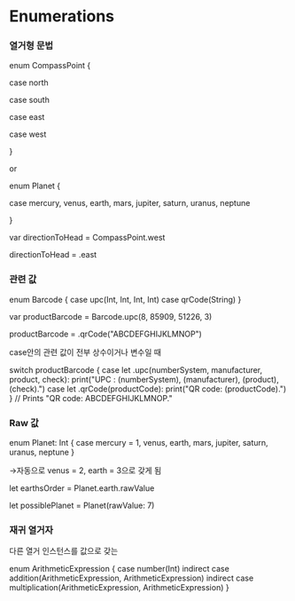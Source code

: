 # Enumerations

### 열거형 문법

enum CompassPoint {

case north

case south

case east

case west

}

or

enum Planet {

case mercury, venus, earth, mars, jupiter, saturn, uranus, neptune

}

var directionToHead = CompassPoint.west

directionToHead = .east

### 관련 값

enum Barcode {
case upc(Int, Int, Int, Int)
case qrCode(String)
}

var productBarcode = Barcode.upc(8, 85909, 51226, 3)

productBarcode = .qrCode("ABCDEFGHIJKLMNOP")

case안의 관련 값이 전부 상수이거나 변수일 때

switch productBarcode {
case let .upc(numberSystem, manufacturer, product, check):
print("UPC : \(numberSystem), \(manufacturer), \(product), \(check).")
case let .qrCode(productCode):
print("QR code: \(productCode).")
}
// Prints "QR code: ABCDEFGHIJKLMNOP."

### Raw 값

enum Planet: Int {
case mercury = 1, venus, earth, mars, jupiter, saturn, uranus, neptune
}

→자동으로 venus = 2, earth = 3으로 갖게 됨

let earthsOrder = Planet.earth.rawValue

let possiblePlanet = Planet(rawValue: 7)

### 재귀 열거자

다른 열거 인스턴스를 값으로 갖는

enum ArithmeticExpression {
case number(Int)
indirect case addition(ArithmeticExpression, ArithmeticExpression)
indirect case multiplication(ArithmeticExpression, ArithmeticExpression)
}

